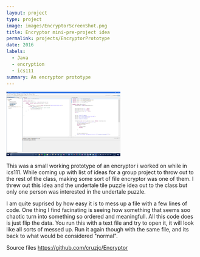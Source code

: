 ```yaml
---
layout: project
type: project
image: images/EncryptorScreenShot.png
title: Encryptor mini-pre-project idea
permalink: projects/EncryptorPrototype
date: 2016
labels:
  - Java
  - encryption
  - ics111
summary: An encryptor prototype
---
```


<div class="ui small rounded images">
  <img class="ui image" src="../images/EncryptorScreenShot.png" width="300">
</div>


This was a small working prototype of an encryptor i worked on while in ics111. While coming up with list of ideas for a group project to throw out to the rest of the class, making some sort of file encryptor was one of them. I threw out this idea and the undertale tile puzzle idea out to the class but only one person was interested in the undertale puzzle.

I am quite suprised by how easy it is to mess up a file with a few lines of code. One thing I find facinating is seeing how something that seems soo chaotic turn into something so ordered and meaningfull. All this code does is just flip the data. You run this with a text file and try to open it, it will look like all sorts of messed up. Run it again though with the same file, and its back to what would be considered "normal".


Source files
https://github.com/cruzjc/Encryptor


